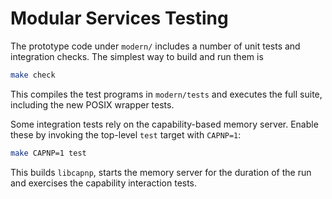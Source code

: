 # Modular Services Testing

The prototype code under `modern/` includes a number of unit tests and
integration checks.  The simplest way to build and run them is

```sh
make check
```

This compiles the test programs in `modern/tests` and executes the full
suite, including the new POSIX wrapper tests.

Some integration tests rely on the capability-based memory server.  Enable
these by invoking the top-level `test` target with `CAPNP=1`:

```sh
make CAPNP=1 test
```

This builds `libcapnp`, starts the memory server for the duration of the
run and exercises the capability interaction tests.
